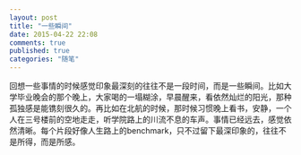 ```yaml
---
layout: post
title: "一些瞬间"
date: 2015-04-22 22:08
comments: true
published: true
categories: "随笔"
---
```

  
  回想一些事情的时候感觉印象最深刻的往往不是一段时间，而是一些瞬间。比如大学毕业晚会的那个晚上，大家喝的一塌糊涂，早晨醒来，看依然灿烂的阳光，那种孤独感是能镌刻很久的。再比如在北航的时候，那时候习惯晚上看书，安静，一个人在三号楼前的空地走走，听学院路上的川流不息的车声。事情已经远去，感觉依然清晰。每个片段好像人生路上的benchmark，只不过留下最深印象的，往往不是所得，而是所感。